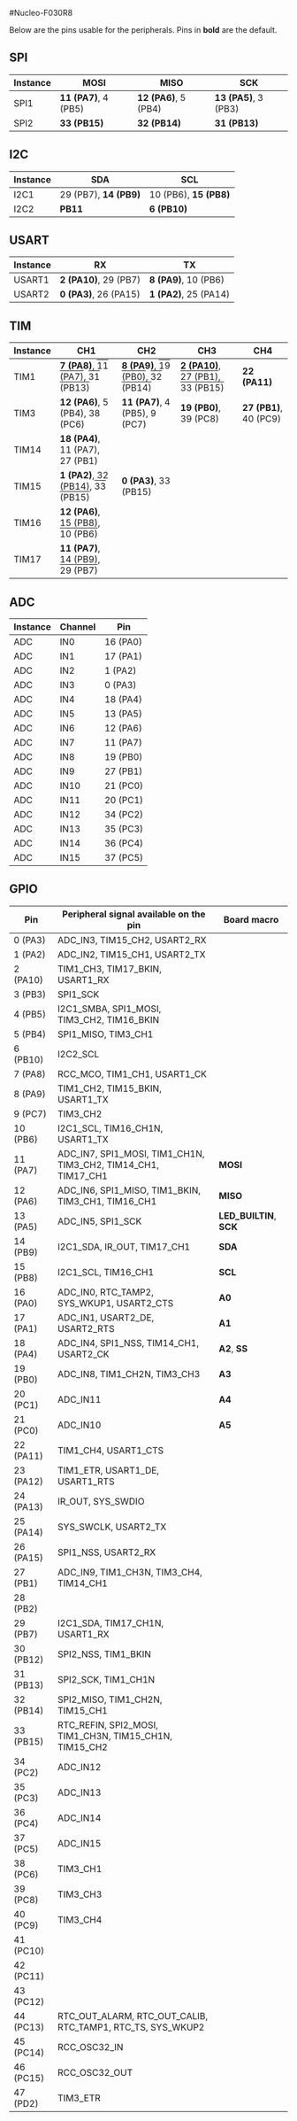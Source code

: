 #Nucleo-F030R8

Below are the pins usable for the peripherals. Pins in **bold** are the default.

## SPI

Instance |MOSI|MISO|SCK|
-|-|-|-|
SPI1|**11 (PA7)**, 4 (PB5)|**12 (PA6)**, 5 (PB4)|**13 (PA5)**, 3 (PB3)|
SPI2|**33 (PB15)**|**32 (PB14)**|**31 (PB13)**|

## I2C

Instance |SDA|SCL|
-|-|-|
I2C1|29 (PB7), **14 (PB9)**|10 (PB6), **15 (PB8)**|
I2C2|**PB11**|**6 (PB10)**|

## USART

Instance |RX|TX|
-|-|-|
USART1|**2 (PA10)**, 29 (PB7)|**8 (PA9)**, 10 (PB6)|
USART2|**0 (PA3)**, 26 (PA15)|**1 (PA2)**, 25 (PA14)|

## TIM

Instance |CH1|CH2|CH3|CH4|
-|-|-|-|-|
TIM1|**7 (PA8)**, <span style="text-decoration: overline">11 (PA7)</span>, <span style="text-decoration: overline">31 (PB13)</span>|**8 (PA9)**, <span style="text-decoration: overline">19 (PB0)</span>, <span style="text-decoration: overline">32 (PB14)</span>|**2 (PA10)**, <span style="text-decoration: overline">27 (PB1)</span>, <span style="text-decoration: overline">33 (PB15)</span>|**22 (PA11)**|
TIM3|**12 (PA6)**, 5 (PB4), 38 (PC6)|**11 (PA7)**, 4 (PB5), 9 (PC7)|**19 (PB0)**, 39 (PC8)|**27 (PB1)**, 40 (PC9)|
TIM14|**18 (PA4)**, 11 (PA7), 27 (PB1)||||
TIM15|**1 (PA2)**, 32 (PB14), <span style="text-decoration: overline">33 (PB15)</span>|**0 (PA3)**, 33 (PB15)|||
TIM16|**12 (PA6)**, 15 (PB8), <span style="text-decoration: overline">10 (PB6)</span>||||
TIM17|**11 (PA7)**, 14 (PB9), <span style="text-decoration: overline">29 (PB7)</span>||||

## ADC 

Instance | Channel | Pin
-|-|-
ADC|IN0|16 (PA0)|
ADC|IN1|17 (PA1)|
ADC|IN2|1 (PA2)|
ADC|IN3|0 (PA3)|
ADC|IN4|18 (PA4)|
ADC|IN5|13 (PA5)|
ADC|IN6|12 (PA6)|
ADC|IN7|11 (PA7)|
ADC|IN8|19 (PB0)|
ADC|IN9|27 (PB1)|
ADC|IN10|21 (PC0)|
ADC|IN11|20 (PC1)|
ADC|IN12|34 (PC2)|
ADC|IN13|35 (PC3)|
ADC|IN14|36 (PC4)|
ADC|IN15|37 (PC5)|

## GPIO 

Pin | Peripheral signal available on the pin | Board macro
-|-|-
0 (PA3) |ADC_IN3, TIM15_CH2, USART2_RX||
1 (PA2) |ADC_IN2, TIM15_CH1, USART2_TX||
2 (PA10) |TIM1_CH3, TIM17_BKIN, USART1_RX||
3 (PB3) |SPI1_SCK||
4 (PB5) |I2C1_SMBA, SPI1_MOSI, TIM3_CH2, TIM16_BKIN||
5 (PB4) |SPI1_MISO, TIM3_CH1||
6 (PB10) |I2C2_SCL||
7 (PA8) |RCC_MCO, TIM1_CH1, USART1_CK||
8 (PA9) |TIM1_CH2, TIM15_BKIN, USART1_TX||
9 (PC7) |TIM3_CH2||
10 (PB6) |I2C1_SCL, TIM16_CH1N, USART1_TX||
11 (PA7) |ADC_IN7, SPI1_MOSI, TIM1_CH1N, TIM3_CH2, TIM14_CH1, TIM17_CH1|**MOSI**|
12 (PA6) |ADC_IN6, SPI1_MISO, TIM1_BKIN, TIM3_CH1, TIM16_CH1|**MISO**|
13 (PA5) |ADC_IN5, SPI1_SCK|**LED_BUILTIN**, **SCK**|
14 (PB9) |I2C1_SDA, IR_OUT, TIM17_CH1|**SDA**|
15 (PB8) |I2C1_SCL, TIM16_CH1|**SCL**|
16 (PA0) |ADC_IN0, RTC_TAMP2, SYS_WKUP1, USART2_CTS|**A0**|
17 (PA1) |ADC_IN1, USART2_DE, USART2_RTS|**A1**|
18 (PA4) |ADC_IN4, SPI1_NSS, TIM14_CH1, USART2_CK|**A2**, **SS**|
19 (PB0) |ADC_IN8, TIM1_CH2N, TIM3_CH3|**A3**|
20 (PC1) |ADC_IN11|**A4**|
21 (PC0) |ADC_IN10|**A5**|
22 (PA11) |TIM1_CH4, USART1_CTS||
23 (PA12) |TIM1_ETR, USART1_DE, USART1_RTS||
24 (PA13) |IR_OUT, SYS_SWDIO||
25 (PA14) |SYS_SWCLK, USART2_TX||
26 (PA15) |SPI1_NSS, USART2_RX||
27 (PB1) |ADC_IN9, TIM1_CH3N, TIM3_CH4, TIM14_CH1||
28 (PB2) |||
29 (PB7) |I2C1_SDA, TIM17_CH1N, USART1_RX||
30 (PB12) |SPI2_NSS, TIM1_BKIN||
31 (PB13) |SPI2_SCK, TIM1_CH1N||
32 (PB14) |SPI2_MISO, TIM1_CH2N, TIM15_CH1||
33 (PB15) |RTC_REFIN, SPI2_MOSI, TIM1_CH3N, TIM15_CH1N, TIM15_CH2||
34 (PC2) |ADC_IN12||
35 (PC3) |ADC_IN13||
36 (PC4) |ADC_IN14||
37 (PC5) |ADC_IN15||
38 (PC6) |TIM3_CH1||
39 (PC8) |TIM3_CH3||
40 (PC9) |TIM3_CH4||
41 (PC10) |||
42 (PC11) |||
43 (PC12) |||
44 (PC13) |RTC_OUT_ALARM, RTC_OUT_CALIB, RTC_TAMP1, RTC_TS, SYS_WKUP2||
45 (PC14) |RCC_OSC32_IN||
46 (PC15) |RCC_OSC32_OUT||
47 (PD2) |TIM3_ETR||
